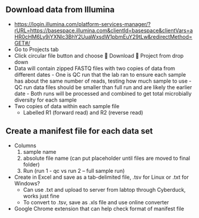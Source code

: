 ## Download data from Illumina

- https://login.illumina.com/platform-services-manager/?rURL=https://basespace.illumina.com&clientId=basespace&clientVars=aHR0cHM6Ly9iYXNlc3BhY2UuaWxsdW1pbmEuY29tLw&redirectMethod=GET#/
- Go to Projects tab
- Click circular file button and choose  Download  Project from drop down
- Data will contain zipped FASTQ files with two copies of data from different dates
      - One is QC run that the lab ran to ensure each sample has about the same number of reads, testing how much sample to use
      - QC run data files should be smaller than full run and are likely the earlier date
      - Both runs will be processed and combined to get total microbially diversity for each sample
-	Two copies of data within each sample file
      - Labelled R1 (forward read) and R2 (reverse read)

## Create a manifest file for each data set

- Columns
  1) sample name
  2) absolute file name (can put placeholder until files are moved to final folder)
  3) Run (run 1 - qc vs run 2 – full sample run)
- Create in Excel and save as a tab-delimited file, .tsv for Linux or .txt for Windows?
    - Can use .txt and upload to server from labtop through Cyberduck, works just fine
    - To convert to .tsv, save as .xls file and use online converter
- Google Chrome extension that can help check format of manifest file

